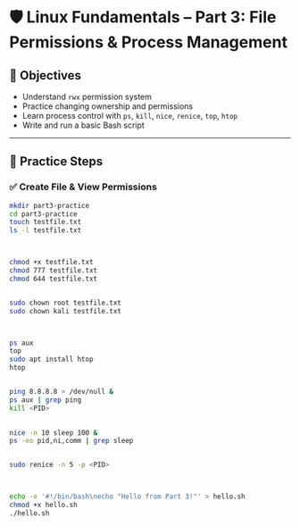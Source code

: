 # 🛡️ Linux Fundamentals – Part 3: File Permissions & Process Management

## 🎯 Objectives
- Understand `rwx` permission system
- Practice changing ownership and permissions
- Learn process control with `ps`, `kill`, `nice`, `renice`, `top`, `htop`
- Write and run a basic Bash script

---

## 🔧 Practice Steps

### ✅ Create File & View Permissions
```bash
mkdir part3-practice
cd part3-practice
touch testfile.txt
ls -l testfile.txt



chmod +x testfile.txt
chmod 777 testfile.txt
chmod 644 testfile.txt


sudo chown root testfile.txt
sudo chown kali testfile.txt



ps aux
top
sudo apt install htop
htop


ping 8.8.8.8 > /dev/null &
ps aux | grep ping
kill <PID>

 
nice -n 10 sleep 100 &
ps -eo pid,ni,comm | grep sleep


sudo renice -n 5 -p <PID>



echo -e '#!/bin/bash\necho "Hello from Part 3!"' > hello.sh
chmod +x hello.sh
./hello.sh   


